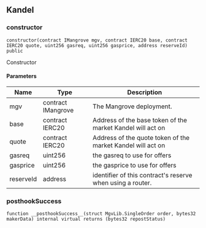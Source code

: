 ## Kandel

### constructor

```solidity
constructor(contract IMangrove mgv, contract IERC20 base, contract IERC20 quote, uint256 gasreq, uint256 gasprice, address reserveId) public
```

Constructor

#### Parameters

| Name | Type | Description |
| ---- | ---- | ----------- |
| mgv | contract IMangrove | The Mangrove deployment. |
| base | contract IERC20 | Address of the base token of the market Kandel will act on |
| quote | contract IERC20 | Address of the quote token of the market Kandel will act on |
| gasreq | uint256 | the gasreq to use for offers |
| gasprice | uint256 | the gasprice to use for offers |
| reserveId | address | identifier of this contract's reserve when using a router. |

### __posthookSuccess__

```solidity
function __posthookSuccess__(struct MgvLib.SingleOrder order, bytes32 makerData) internal virtual returns (bytes32 repostStatus)
```

